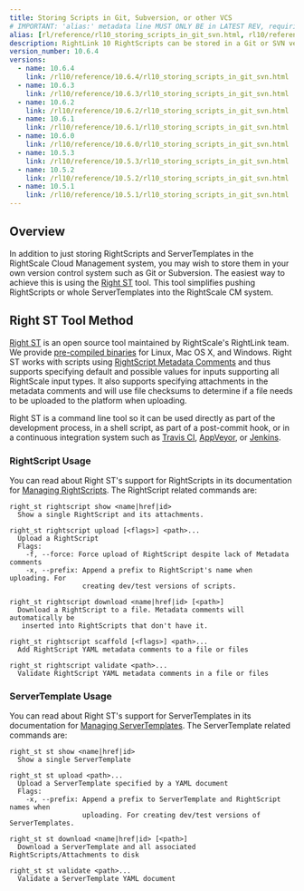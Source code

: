 ```yaml
---
title: Storing Scripts in Git, Subversion, or other VCS
# IMPORTANT: 'alias:' metadata line MUST ONLY BE in LATEST REV, requiring removal of 'alias:' line upon a new latest doc directory revision
alias: [rl/reference/rl10_storing_scripts_in_git_svn.html, rl10/reference/rl10_storing_scripts_in_git_svn.html]
description: RightLink 10 RightScripts can be stored in a Git or SVN version control system instead of in the Design > RightScripts section of the RightScale Cloud Management Dashboard.
version_number: 10.6.4
versions:
  - name: 10.6.4
    link: /rl10/reference/10.6.4/rl10_storing_scripts_in_git_svn.html
  - name: 10.6.3
    link: /rl10/reference/10.6.3/rl10_storing_scripts_in_git_svn.html
  - name: 10.6.2
    link: /rl10/reference/10.6.2/rl10_storing_scripts_in_git_svn.html
  - name: 10.6.1
    link: /rl10/reference/10.6.1/rl10_storing_scripts_in_git_svn.html
  - name: 10.6.0
    link: /rl10/reference/10.6.0/rl10_storing_scripts_in_git_svn.html
  - name: 10.5.3
    link: /rl10/reference/10.5.3/rl10_storing_scripts_in_git_svn.html
  - name: 10.5.2
    link: /rl10/reference/10.5.2/rl10_storing_scripts_in_git_svn.html
  - name: 10.5.1
    link: /rl10/reference/10.5.1/rl10_storing_scripts_in_git_svn.html
---
```


## Overview

In addition to just storing RightScripts and ServerTemplates in the RightScale Cloud Management system, you may wish to
store them in your own version control system such as Git or Subversion. The easiest way to achieve this is using the
[Right ST] tool. This tool simplifies pushing RightScripts or whole ServerTemplates into the RightScale CM system.

[Right ST]: https://github.com/rightscale/right_st

## Right ST Tool Method

[Right ST] is an open source tool maintained by RightScale's RightLink team. We provide [pre-compiled binaries] for
Linux, Mac OS X, and Windows. Right ST works with scripts using [RightScript Metadata Comments] and thus supports
specifying default and possible values for inputs supporting all RightScale input types. It also supports specifying
attachments in the metadata comments and will use file checksums to determine if a file needs to be uploaded to the
platform when uploading.

Right ST is a command line tool so it can be used directly as part of the development process, in a shell script, as
part of a post-commit hook, or in a continuous integration system such as [Travis CI], [AppVeyor], or [Jenkins].

[Travis CI]: https://travis-ci.org/
[AppVeyor]: https://www.appveyor.com/
[Jenkins]: https://jenkins-ci.org/

### RightScript Usage

You can read about Right ST's support for RightScripts in its documentation for [Managing RightScripts]. The RightScript
related commands are:

[Managing RightScripts]: https://github.com/rightscale/right_st#managing-rightscripts

```
right_st rightscript show <name|href|id>
  Show a single RightScript and its attachments.

right_st rightscript upload [<flags>] <path>...
  Upload a RightScript
  Flags:
    -f, --force: Force upload of RightScript despite lack of Metadata comments
    -x, --prefix: Append a prefix to RightScript's name when uploading. For
                  creating dev/test versions of scripts.

right_st rightscript download <name|href|id> [<path>]
  Download a RightScript to a file. Metadata comments will automatically be
   inserted into RightScripts that don't have it.

right_st rightscript scaffold [<flags>] <path>...
  Add RightScript YAML metadata comments to a file or files

right_st rightscript validate <path>...
  Validate RightScript YAML metadata comments in a file or files
```

### ServerTemplate Usage

You can read about Right ST's support for ServerTemplates in its documentation for [Managing ServerTemplates]. The
ServerTemplate related commands are:

[Managing ServerTemplates]: https://github.com/rightscale/right_st#managing-servertemplates

```
right_st st show <name|href|id>
  Show a single ServerTemplate

right_st st upload <path>...
  Upload a ServerTemplate specified by a YAML document
  Flags:
    -x, --prefix: Append a prefix to ServerTemplate and RightScript names when
                  uploading. For creating dev/test versions of ServerTemplates.

right_st st download <name|href|id> [<path>]
  Download a ServerTemplate and all associated RightScripts/Attachments to disk

right_st st validate <path>...
  Validate a ServerTemplate YAML document
```

[pre-compiled binaries]: https://github.com/rightscale/right_st#installation
[RightScript Metadata Comments]: /cm/dashboard/design/rightscripts/rightscripts_metadata_comments.html

